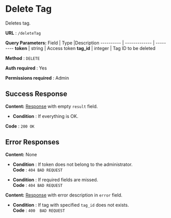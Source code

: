 # Delete Tag

Deletes tag.

**URL** : `/deleteTag`

**Query Parameters:** 
Field | Type |Description
---------- | ------------- | ---------
__token__ | string | Access token
__tag_id__ | integer | Tag ID to be deleted


**Method** : `DELETE`

**Auth required** : Yes

**Permissions required** : Admin

## Success Response


**Content:** [Response](../types/response.md) with empty `result` field.

* **Condition** : If everything is OK.  

**Code** : `200 OK`

## Error Responses

**Content:** None
* **Condition** : If token does not belong to the administrator.  
**Code** : `404 BAD REQUEST`

* **Condition** : If required fields are missed.  
**Code** : `404 BAD REQUEST`


**Content:** [Response](../types/response.md) with error description in `error` field.

* **Condition** : If tag with specified `tag_id` does not exists.  
**Code** : `400  BAD REQUEST`



